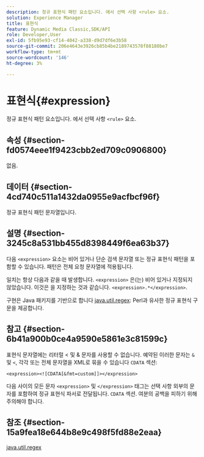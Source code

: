 ```yaml
---
description: 정규 표현식 패턴 요소입니다. 에서 선택 사항 <rule> 요소.
solution: Experience Manager
title: 표현식
feature: Dynamic Media Classic,SDK/API
role: Developer,User
exl-id: 5fb95e93-cf14-4042-a338-d9d7df6e3b58
source-git-commit: 206e4643e3926cb85b4be2189743578f88180be7
workflow-type: tm+mt
source-wordcount: '146'
ht-degree: 3%

---
```


# 표현식{#expression}

정규 표현식 패턴 요소입니다. 에서 선택 사항 `<rule>` 요소.

## 속성 {#section-fd0574eee1f9423cbb2ed709c0906800}

없음.

## 데이터 {#section-4cd740c511a1432da0955e9acfbcf96f}

정규 표현식 패턴 문자열입니다.

## 설명 {#section-3245c8a531bb455d8398449f6ea63b37}

다음 `<expression>` 요소는 비어 있거나 단순 검색 문자열 또는 정규 표현식 패턴을 포함할 수 있습니다. 패턴은 전체 요청 문자열에 적용됩니다.

일치는 항상 다음과 같을 때 발생합니다. `<expression>` 은(는) 비어 있거나 지정되지 않았습니다. 이것은 을 지정하는 것과 같습니다. `<expression>.*</expression>`.

구현은 Java 패키지를 기반으로 합니다 [java.util.regex](../../../../../ir-api/material-cat/image-rendering-api-ref/c-ir-material-catalog/c-ir-rule-set-reference/r-ir-expression.md#reference-49867deecb58412bbdc2ced564bbea3e): Perl과 유사한 정규 표현식 구문을 제공합니다.

## 참고 {#section-6b41a900b0ce4a9590e5861e3c81599c}

표현식 문자열에는 리터럴 &lt; 및 &amp; 문자를 사용할 수 없습니다. 예약된 이러한 문자는 `&` 및 `<`, 각각 또는 전체 문자열을 XML로 묶을 수 있습니다 `CDATA` 섹션:

`<expression><![CDATA[&fmt=custom]]></expression>`

다음 사이의 모든 문자 `<expression>` 및 `</expression>` 태그는 선택 사항 외부의 문자를 포함하여 정규 표현식 파서로 전달됩니다. `CDATA` 섹션. 여분의 공백을 피하기 위해 주의해야 합니다.

## 참조 {#section-15a9fea18e644b8e9c498f5fd88e2eaa}

[java.util.regex](https://www2.cs.duke.edu/csed/java/jdk1.4.2/docs/api/)
